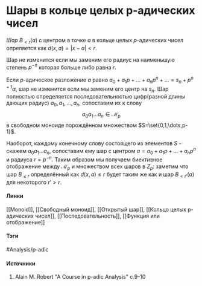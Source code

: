 # Шары в кольце целых p-адических чисел
*Шар* $B_{<r}(a)$ с центром в точке $a$ в кольце целых $p$-адических чисел опреляется как $d(x,a)=|x-a|<r$. 

Шар не изменится если мы заменим его радиус на наименьшую степень $p^{-n}$ которая больше либо равна $r$. 

Если $p$-адическое разложение $a$ равно $a_{0}+a_{1}p+\dots+a_{n}p^{n}+\dots=s_{n}+p^{n+1}\alpha$, шар не изменится если мы заменим его центр на $s_{n}$. Шар полностью определяется последовательностью цифр(разной длины дающих радиус) $a_{0},a_{1},\dots,a_{n}$, сопоставим их к слову 
$$
a_{0}a_{1}\dots a_{n}\in\mathcal{M}_{p}
$$
в свободном моноиде порождённом множеством $S=\set{0,1,\dots,p-1}$.

Наоборот, каждому конечному слову состоящего из элементов $S$ - скажем $a_{0}a_{1}\dots a_{n}$, сопоставим ему шар с центром $a=a_{0}+a_{1}p+\dots+a_{n}p^{n}$ и радиуса $r=p^{-n}$. Таким образом мы получаем биективное отображение между $\mathcal{M}_{p}$ и множеством всех шаров в $Z_{p}$: заметим что шар $B_{\le r}$ определённый как $d(x,a)\le r$ будет таким же как и шар $B_{<r'}(a)$ для некоторого $r'>r$.
#### Линки
 [[Monoid]],
 [[Свободный моноид]],
 [[Открытый шар]],
 [[Кольцо целых p-адических чисел]],
 [[Последовательность]],
 [[Функция или отображение]]
#### Тэги
 #Analysis/p-adic 
#### Источники
1. Alain M. Robert "A Course in p-adic Analysis" c.9-10